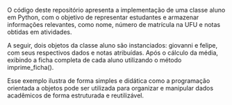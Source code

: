   O código deste repositório apresenta a implementação de uma classe aluno em Python, com o objetivo de representar estudantes e armazenar informações relevantes, como nome, número de matrícula na UFU e notas obtidas em atividades.

  A seguir, dois objetos da classe aluno são instanciados: giovanni e felipe, com seus respectivos dados e notas atribuídas. Após o cálculo da média, exibindo a ficha completa de cada aluno utilizando o método imprime_ficha().
  
  Esse exemplo ilustra de forma simples e didática como a programação orientada a objetos pode ser utilizada para organizar e manipular dados acadêmicos de forma estruturada e reutilizável.
